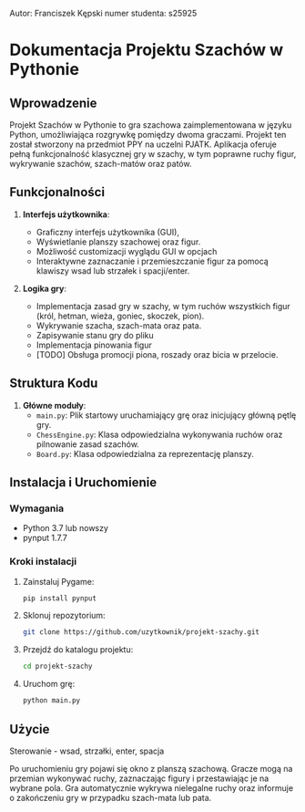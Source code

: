 Autor: Franciszek Kępski
numer studenta: s25925


# Dokumentacja Projektu Szachów w Pythonie

## Wprowadzenie

Projekt Szachów w Pythonie to gra szachowa zaimplementowana w języku Python, umożliwiająca rozgrywkę pomiędzy dwoma graczami. Projekt ten został stworzony na przedmiot PPY na uczelni PJATK. Aplikacja oferuje pełną funkcjonalność klasycznej gry w szachy, w tym poprawne ruchy figur, wykrywanie szachów, szach-matów oraz patów.

## Funkcjonalności

1. **Interfejs użytkownika**:
   - Graficzny interfejs użytkownika (GUI),
   - Wyświetlanie planszy szachowej oraz figur.
   - Możliwość customizacji wyglądu GUI w opcjach
   - Interaktywne zaznaczanie i przemieszczanie figur za pomocą klawiszy wsad lub strzałek i spacji/enter.

2. **Logika gry**:
   - Implementacja zasad gry w szachy, w tym ruchów wszystkich figur (król, hetman, wieża, goniec, skoczek, pion).
   - Wykrywanie szacha, szach-mata oraz pata.
   - Zapisywanie stanu gry do pliku
   - Implementacja pinowania figur
   - [TODO] Obsługa promocji piona, roszady oraz bicia w przelocie.

## Struktura Kodu

1. **Główne moduły**:
   - `main.py`: Plik startowy uruchamiający grę oraz inicjujący główną pętlę gry.
   - `ChessEngine.py`: Klasa odpowiedzialna wykonywania ruchów oraz pilnowanie zasad szachów.
   - `Board.py`: Klasa odpowiedzialna za reprezentację planszy.

## Instalacja i Uruchomienie

### Wymagania

- Python 3.7 lub nowszy
- pynput 1.7.7

### Kroki instalacji

1. Zainstaluj Pygame:
   ```bash
   pip install pynput
   ```
2. Sklonuj repozytorium:
   ```bash
   git clone https://github.com/uzytkownik/projekt-szachy.git
   ```
3. Przejdź do katalogu projektu:
   ```bash
   cd projekt-szachy
   ```
4. Uruchom grę:
   ```bash
   python main.py
   ```

## Użycie
Sterowanie - wsad, strzałki, enter, spacja

Po uruchomieniu gry pojawi się okno z planszą szachową. Gracze mogą na przemian wykonywać ruchy, zaznaczając figury i przestawiając je na wybrane pola. Gra automatycznie wykrywa nielegalne ruchy oraz informuje o zakończeniu gry w przypadku szach-mata lub pata.
